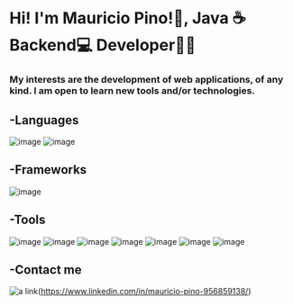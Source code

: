 # Hi! I'm Mauricio Pino!👋, Java ☕ Backend💻 Developer👨‍💻

### My interests are the development of web applications, of any kind. I am open to learn new tools and/or technologies.

## -Languages

![image](https://user-images.githubusercontent.com/61031521/133442198-6aaec51b-2fc8-4872-946e-b784f155d5da.png) ![image](https://user-images.githubusercontent.com/61031521/133442352-2d97311a-1aeb-450d-b37c-c489abb835a5.png) 

## -Frameworks

![image](https://user-images.githubusercontent.com/61031521/133442742-6b8c658d-88cd-4c1a-8505-ae254498701b.png) 

## -Tools

![image](https://user-images.githubusercontent.com/61031521/133444431-3d2d7129-fb61-49c4-9bd1-01de7330b548.png) ![image](https://user-images.githubusercontent.com/61031521/133444470-4cca6cae-b49e-4395-814f-a87ace963b90.png) ![image](https://user-images.githubusercontent.com/61031521/133444522-26eee079-371f-4608-8def-8cd1de5c6947.png) ![image](https://user-images.githubusercontent.com/61031521/133444625-9370c19f-5511-4f60-a9d0-b632933aad72.png) ![image](https://user-images.githubusercontent.com/61031521/133444806-af87b9ed-18c7-4fcb-b6aa-91669612bc91.png) ![image](https://user-images.githubusercontent.com/61031521/133445103-077ce1da-33e1-4c9e-92c1-16ae5c979688.png) ![image](https://user-images.githubusercontent.com/61031521/133445255-7a288f41-8ba2-4349-99a9-cac7bf902c0f.png)

## -Contact me

![a link](https://user-images.githubusercontent.com/61031521/133446518-c68161a2-3649-47cf-b8d0-275936ae6d2e.png)(https://www.linkedin.com/in/mauricio-pino-956859138/)













